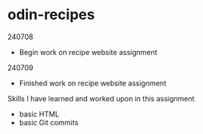 # odin-recipes

240708
- Begin work on recipe website assignment

240709
- Finished work on recipe website assignment


Skills I have learned and worked upon in this assignment
- basic HTML
- basic Git commits

